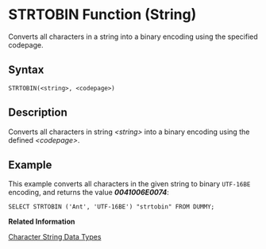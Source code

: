 <!-- loiod230efaad295101481708a3a9aea9254 -->

# STRTOBIN Function \(String\)

Converts all characters in a string into a binary encoding using the specified codepage.



<a name="loiod230efaad295101481708a3a9aea9254__sql_function_strtobin_1sql_function_strtobin_syntax"/>

## Syntax

```
STRTOBIN(<string>, <codepage>)
```



<a name="loiod230efaad295101481708a3a9aea9254__sql_function_strtobin_1sql_function_strtobin_description"/>

## Description

Converts all characters in string *<string\>* into a binary encoding using the defined *<codepage\>*.



<a name="loiod230efaad295101481708a3a9aea9254__sql_function_strtobin_1sql_function_strtobin_examples"/>

## Example

This example converts all characters in the given string to binary `UTF-16BE` encoding, and returns the value ***0041006E0074***:

```
SELECT STRTOBIN ('Ant', 'UTF-16BE') "strtobin" FROM DUMMY;
```

**Related Information**  


[Character String Data Types](../character-string-data-types-a33f788.md "Character string data types are used to store values that contain character strings.")

